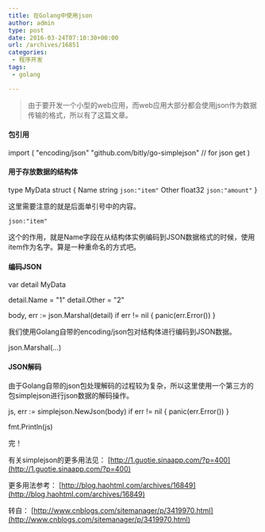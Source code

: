 ```yaml
---
title: 在Golang中使用json
author: admin
type: post
date: 2016-03-24T07:10:30+00:00
url: /archives/16851
categories:
 - 程序开发
tags:
 - golang

---
```

> 由于要开发一个小型的web应用，而web应用大部分都会使用json作为数据传输的格式，所以有了这篇文章。

#### 包引用

 import (
 "encoding/json"
 "github.com/bitly/go-simplejson" // for json get
 )


#### 用于存放数据的结构体

 type MyData struct {
 Name string `json:"item"`
 Other float32 `json:"amount"`
 }


这里需要注意的就是后面单引号中的内容。

 `json:"item"`


这个的作用，就是Name字段在从结构体实例编码到JSON数据格式的时候，使用item作为名字。算是一种重命名的方式吧。

#### 编码JSON

 var detail MyData

 detail.Name = "1"
 detail.Other = "2"

 body, err := json.Marshal(detail)
 if err != nil {
 panic(err.Error())
 }


我们使用Golang自带的encoding/json包对结构体进行编码到JSON数据。

 json.Marshal(...)


#### JSON解码

由于Golang自带的json包处理解码的过程较为复杂，所以这里使用一个第三方的包simplejson进行json数据的解码操作。

 js, err := simplejson.NewJson(body)
 if err != nil {
 panic(err.Error())
 }

 fmt.Println(js)


完！

有关simplejson的更多用法见： [http://1.guotie.sinaapp.com/?p=400](http://1.guotie.sinaapp.com/?p=400)

更多用法参考： [http://blog.haohtml.com/archives/16849](http://blog.haohtml.com/archives/16849)

转自： [http://www.cnblogs.com/sitemanager/p/3419970.html](http://www.cnblogs.com/sitemanager/p/3419970.html)